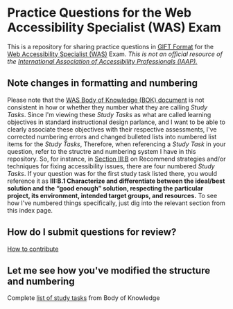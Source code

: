 # Practice Questions for the Web Accessibility Specialist (WAS) Exam

This is a repository for sharing practice questions in [GIFT Format](https://docs.moodle.org/37/en/GIFT_format) for the [Web Accessibility Specialist (WAS)](https://www.accessibilityassociation.org/wascertification) Exam.  _This is not an official resource of the [International Association of Accessibility Professionals (IAAP).](https://www.accessibilityassociation.org)_ 

## Note changes in formatting and numbering
Please note that the [WAS Body of Knowledge (BOK) document](https://www.accessibilityassociation.org/resource/WAS_Certification_FInal_2020_FINAL) is not consistent in how or whether they number what they are calling _Study Tasks_.  Since I'm viewing these _Study Tasks_ as what are called learning objectives in standard instructional design parlance, and I want to be able to clearly associate these objectives with their respective assessments, I've corrected numbering errors and changed bulleted lists into numbered list items for the _Study Tasks_,  Therefore, when referencing a _Study Task_ in your question, refer to the structre and numbering system I have in this repository.  So, for instance, in [Section III:B](III/B/index.md) on Recommend strategies and/or techniques for fixing accessibility issues, there are four numbered _Study Tasks_.  If your question was for the first study task listed there, you would reference it as **III:B.1 Characterize and differentiate between the ideal/best solution and the “good enough” solution, respecting the particular project, its environment, intended target groups, and resources.** To see how I've numbered things specifically, just dig into the relevant section from this index page.  

## How do I submit questions for review?
[How to contribute](CONTRIBUTING.md)

## Let me see how you've modified the structure and numbering
Complete [list of study tasks](study-tasks.md) from Body of Knowledge